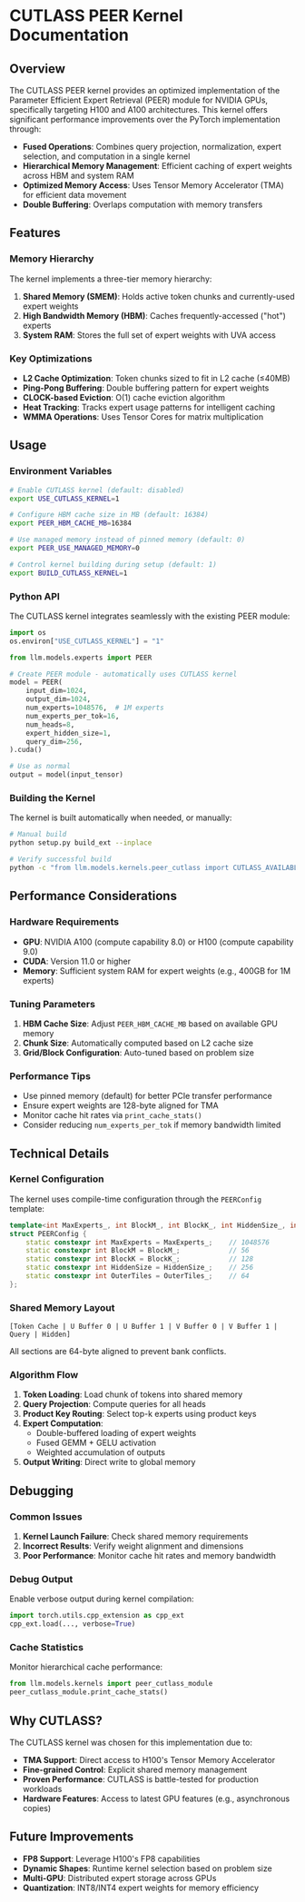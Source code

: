# CUTLASS PEER Kernel Documentation

## Overview

The CUTLASS PEER kernel provides an optimized implementation of the Parameter Efficient Expert Retrieval (PEER) module for NVIDIA GPUs, specifically targeting H100 and A100 architectures. This kernel offers significant performance improvements over the PyTorch implementation through:

- **Fused Operations**: Combines query projection, normalization, expert selection, and computation in a single kernel
- **Hierarchical Memory Management**: Efficient caching of expert weights across HBM and system RAM
- **Optimized Memory Access**: Uses Tensor Memory Accelerator (TMA) for efficient data movement
- **Double Buffering**: Overlaps computation with memory transfers

## Features

### Memory Hierarchy

The kernel implements a three-tier memory hierarchy:

1. **Shared Memory (SMEM)**: Holds active token chunks and currently-used expert weights
2. **High Bandwidth Memory (HBM)**: Caches frequently-accessed ("hot") experts
3. **System RAM**: Stores the full set of expert weights with UVA access

### Key Optimizations

- **L2 Cache Optimization**: Token chunks sized to fit in L2 cache (≤40MB)
- **Ping-Pong Buffering**: Double buffering pattern for expert weights
- **CLOCK-based Eviction**: O(1) cache eviction algorithm
- **Heat Tracking**: Tracks expert usage patterns for intelligent caching
- **WMMA Operations**: Uses Tensor Cores for matrix multiplication

## Usage

### Environment Variables

```bash
# Enable CUTLASS kernel (default: disabled)
export USE_CUTLASS_KERNEL=1

# Configure HBM cache size in MB (default: 16384)
export PEER_HBM_CACHE_MB=16384

# Use managed memory instead of pinned memory (default: 0)
export PEER_USE_MANAGED_MEMORY=0

# Control kernel building during setup (default: 1)
export BUILD_CUTLASS_KERNEL=1
```

### Python API

The CUTLASS kernel integrates seamlessly with the existing PEER module:

```python
import os
os.environ["USE_CUTLASS_KERNEL"] = "1"

from llm.models.experts import PEER

# Create PEER module - automatically uses CUTLASS kernel
model = PEER(
    input_dim=1024,
    output_dim=1024,
    num_experts=1048576,  # 1M experts
    num_experts_per_tok=16,
    num_heads=8,
    expert_hidden_size=1,
    query_dim=256,
).cuda()

# Use as normal
output = model(input_tensor)
```

### Building the Kernel

The kernel is built automatically when needed, or manually:

```bash
# Manual build
python setup.py build_ext --inplace

# Verify successful build
python -c "from llm.models.kernels.peer_cutlass import CUTLASS_AVAILABLE; print(f'CUTLASS available: {CUTLASS_AVAILABLE}')"
```

## Performance Considerations

### Hardware Requirements

- **GPU**: NVIDIA A100 (compute capability 8.0) or H100 (compute capability 9.0)
- **CUDA**: Version 11.0 or higher
- **Memory**: Sufficient system RAM for expert weights (e.g., 400GB for 1M experts)

### Tuning Parameters

1. **HBM Cache Size**: Adjust `PEER_HBM_CACHE_MB` based on available GPU memory
2. **Chunk Size**: Automatically computed based on L2 cache size
3. **Grid/Block Configuration**: Auto-tuned based on problem size

### Performance Tips

- Use pinned memory (default) for better PCIe transfer performance
- Ensure expert weights are 128-byte aligned for TMA
- Monitor cache hit rates via `print_cache_stats()`
- Consider reducing `num_experts_per_tok` if memory bandwidth limited

## Technical Details

### Kernel Configuration

The kernel uses compile-time configuration through the `PEERConfig` template:

```cpp
template<int MaxExperts_, int BlockM_, int BlockK_, int HiddenSize_, int OuterTiles_>
struct PEERConfig {
    static constexpr int MaxExperts = MaxExperts_;    // 1048576
    static constexpr int BlockM = BlockM_;            // 56
    static constexpr int BlockK = BlockK_;            // 128
    static constexpr int HiddenSize = HiddenSize_;    // 256
    static constexpr int OuterTiles = OuterTiles_;    // 64
};
```

### Shared Memory Layout

```
[Token Cache | U Buffer 0 | U Buffer 1 | V Buffer 0 | V Buffer 1 | Query | Hidden]
```

All sections are 64-byte aligned to prevent bank conflicts.

### Algorithm Flow

1. **Token Loading**: Load chunk of tokens into shared memory
2. **Query Projection**: Compute queries for all heads
3. **Product Key Routing**: Select top-k experts using product keys
4. **Expert Computation**: 
   - Double-buffered loading of expert weights
   - Fused GEMM + GELU activation
   - Weighted accumulation of outputs
5. **Output Writing**: Direct write to global memory

## Debugging

### Common Issues

1. **Kernel Launch Failure**: Check shared memory requirements
2. **Incorrect Results**: Verify weight alignment and dimensions
3. **Poor Performance**: Monitor cache hit rates and memory bandwidth

### Debug Output

Enable verbose output during kernel compilation:

```python
import torch.utils.cpp_extension as cpp_ext
cpp_ext.load(..., verbose=True)
```

### Cache Statistics

Monitor hierarchical cache performance:

```python
from llm.models.kernels import peer_cutlass_module
peer_cutlass_module.print_cache_stats()
```

## Why CUTLASS?

The CUTLASS kernel was chosen for this implementation due to:

- **TMA Support**: Direct access to H100's Tensor Memory Accelerator
- **Fine-grained Control**: Explicit shared memory management
- **Proven Performance**: CUTLASS is battle-tested for production workloads
- **Hardware Features**: Access to latest GPU features (e.g., asynchronous copies)

## Future Improvements

- **FP8 Support**: Leverage H100's FP8 capabilities
- **Dynamic Shapes**: Runtime kernel selection based on problem size
- **Multi-GPU**: Distributed expert storage across GPUs
- **Quantization**: INT8/INT4 expert weights for memory efficiency